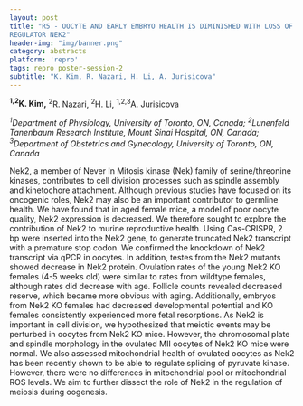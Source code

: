 ```yaml
---
layout: post
title: "R5 - OOCYTE AND EARLY EMBRYO HEALTH IS DIMINISHED WITH LOSS OF CELL CYCLE
REGULATOR NEK2"
header-img: "img/banner.png"
category: abstracts
platform: 'repro'
tags: repro poster-session-2
subtitle: "K. Kim, R. Nazari, H. Li, A. Jurisicova"
---
```

__<sup>1,2</sup>K. Kim,__ <sup>2</sup>R. Nazari, <sup>2</sup>H. Li, <sup>1,2,3</sup>A. Jurisicova

_<sup>1</sup>Department of Physiology, University of Toronto, ON, Canada;
<sup>2</sup>Lunenfeld Tanenbaum Research Institute, Mount Sinai Hospital, ON,
Canada; <sup>3</sup>Department of Obstetrics and Gynecology, University of
Toronto, ON, Canada_

Nek2, a member of Never In Mitosis kinase (Nek) family of
serine/threonine kinases, contributes to cell division processes such as
spindle assembly and kinetochore attachment. Although previous studies
have focused on its oncogenic roles, Nek2 may also be an important
contributor to germline health. We have found that in aged female mice,
a model of poor oocyte quality, Nek2 expression is decreased. We
therefore sought to explore the contribution of Nek2 to murine
reproductive health. Using Cas-CRISPR, 2 bp were inserted into the Nek2
gene, to generate truncated Nek2 transcript with a premature stop codon.
We confirmed the knockdown of Nek2 transcript via qPCR in oocytes. In
addition, testes from the Nek2 mutants showed decrease in Nek2 protein.
Ovulation rates of the young Nek2 KO females (4-5 weeks old) were
similar to rates from wildtype females, although rates did decrease with
age. Follicle counts revealed decreased reserve, which became more
obvious with aging. Additionally, embryos from Nek2 KO females had
decreased developmental potential and KO females consistently
experienced more fetal resorptions. As Nek2 is important in cell
division, we hypothesized that meiotic events may be perturbed in
oocytes from Nek2 KO mice. However, the chromosomal plate and spindle
morphology in the ovulated MII oocytes of Nek2 KO mice were normal. We
also assessed mitochondrial health of ovulated oocytes as Nek2 has been
recently shown to be able to regulate splicing of pyruvate kinase.
However, there were no differences in mitochondrial pool or
mitochondrial ROS levels. We aim to further dissect the role of Nek2 in
the regulation of meiosis during oogenesis.
